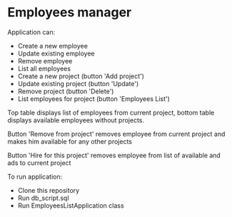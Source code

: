 # Employees manager

Application can:
* Create a new employee
* Update existing employee
* Remove employee
* List all employees
* Create a new project (button 'Add project')
* Update existing project (button 'Update')
* Remove project (button 'Delete')
* List employees for project (button 'Employees List') 

Top table displays list of employees from current project, bottom 
table displays available employees without projects.

Button 'Remove from project' removes employee from current project and makes him available for any other projects

Button 'Hire for this project' removes employee from list of available and ads to current project 


To run application:
* Clone this repository
* Run db_script.sql
* Run EmployeesListApplication class
 


 
